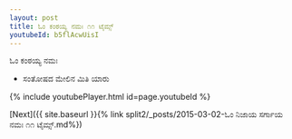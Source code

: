 ```yaml
---
layout: post
title: ಓಂ ಕಂಠಯ್ಯ ನಮಃ ೧೧ ಟೈಮ್ಸ್
youtubeId: b5flAcwUisI
---
```

 
 
 ಓಂ ಕಂಠಯ್ಯ ನಮಃ  
 
 -  ಸಂತೋಷದ ಮೇಲಿನ ಮಿತಿ ಯಾರು 
 
  
 
  
 
 
 
 
 
 


{% include youtubePlayer.html id=page.youtubeId %}
 
[Next]({{ site.baseurl }}{% link  split2/_posts/2015-03-02-ಓಂ ನಿಜಾಯ ಸರ್ಗಾಯ ನಮಃ ೧೧ ಟೈಮ್ಸ್.md%})
 
